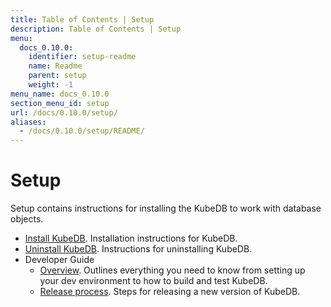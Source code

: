 ```yaml
---
title: Table of Contents | Setup
description: Table of Contents | Setup
menu:
  docs_0.10.0:
    identifier: setup-readme
    name: Readme
    parent: setup
    weight: -1
menu_name: docs_0.10.0
section_menu_id: setup
url: /docs/0.10.0/setup/
aliases:
  - /docs/0.10.0/setup/README/
---
```


# Setup

Setup contains instructions for installing the KubeDB to work with database objects.

- [Install KubeDB](/docs/setup/install.md). Installation instructions for KubeDB.
- [Uninstall KubeDB](/docs/setup/uninstall.md). Instructions for uninstalling KubeDB.
- Developer Guide
  - [Overview](/docs/setup/developer-guide/overview.md). Outlines everything you need to know from setting up your dev environment to how to build and test KubeDB.
  - [Release process](/docs/setup/developer-guide/release.md). Steps for releasing a new version of KubeDB.
